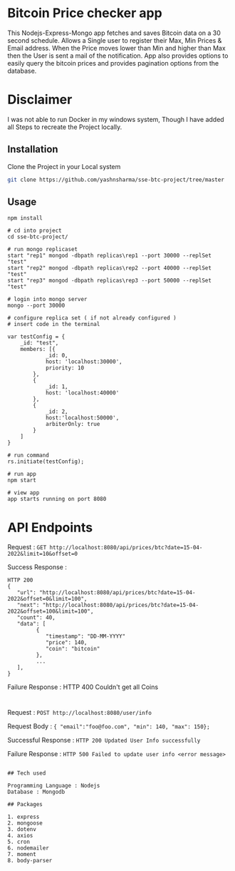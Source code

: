 # Bitcoin Price checker app

This Nodejs-Express-Mongo app fetches and saves Bitcoin data on a 30 second schedule. Allows a Single user to register their Max, Min Prices & Email address. When the Price moves lower than Min and higher than Max then the User is sent a mail of the notification.
App also provides options to easily query the bitcoin prices and provides pagination options from the database.

# Disclaimer

I was not able to run Docker in my windows system, Though I have added all Steps to recreate the Project locally.

## Installation

Clone the Project in your Local system

```bash
git clone https://github.com/yashnsharma/sse-btc-project/tree/master
```

## Usage

```
npm install

# cd into project
cd sse-btc-project/

# run mongo replicaset
start "rep1" mongod -dbpath replicas\rep1 --port 30000 --replSet "test"
start "rep2" mongod -dbpath replicas\rep2 --port 40000 --replSet "test"
start "rep3" mongod -dbpath replicas\rep3 --port 50000 --replSet "test"

# login into mongo server
mongo --port 30000

# configure replica set ( if not already configured )
# insert code in the terminal

var testConfig = {
    _id: "test",
    members: [{
            _id: 0,
            host: 'localhost:30000',
            priority: 10
        },
        {
            _id: 1,
            host: 'localhost:40000'
        },
        {
            _id: 2,
            host:'localhost:50000',
            arbiterOnly: true
        }
    ]
}

# run command
rs.initiate(testConfig);

# run app
npm start

# view app
app starts running on port 8080
```

# API Endpoints

Request : `GET http://localhost:8080/api/prices/btc?date=15-04-2022&limit=10&offset=0`

Success Response :

```
HTTP 200
{
   "url": "http://localhost:8080/api/prices/btc?date=15-04-2022&offset=0&limit=100",
   "next": "http://localhost:8080/api/prices/btc?date=15-04-2022&offset=100&limit=100",
   "count": 40,
   "data": [
         {
            "timestamp": "DD-MM-YYYY"
            "price": 140,
            "coin": "bitcoin"
         },
         ...
   ],
}
```

Failure Response :
HTTP 400 Couldn't get all Coins

#

Request : `POST http://localhost:8080/user/info`

Request Body : `{ "email":"foo@foo.com", "min": 140, "max": 150};`

Successful Response : `HTTP 200 Updated User Info successfully`

Failure Response : `HTTP 500 Failed to update user info <error message>`

```

## Tech used

Programming Language : Nodejs
Database : Mongodb

## Packages

1. express
2. mongoose
3. dotenv
4. axios
5. cron
6. nodemailer
7. moment
8. body-parser
```
